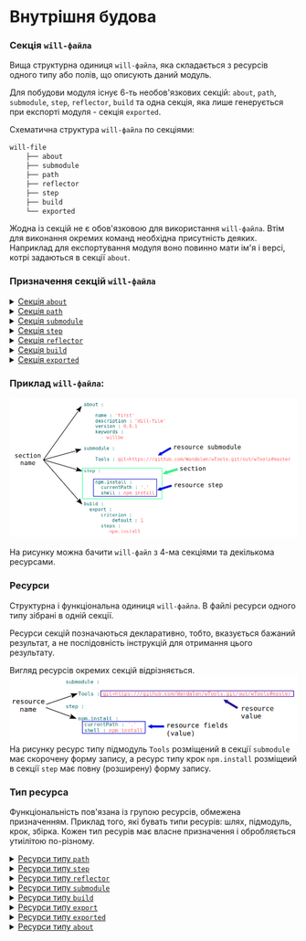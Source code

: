 # Внутрішня будова

### Секція <code>will-файла</code>  

Вища структурна одиниця <code>will-файла</code>, яка складається з ресурсів одного типу або полів, що описують даний модуль.

Для побудови модуля існує 6-ть необов'язкових секцій: `about`, `path`, `submodule`, `step`, `reflector`, `build` та одна секція, яка лише генерується при експорті модуля - секція `exported`.   

Схематична структура `will-файла` по секціями:

```
will-file
    ├── about
    ├── submodule
    ├── path
    ├── reflector
    ├── step
    ├── build
    └── exported

```

Жодна із секцій не є обов'язковою для використання `will-файла`. Втім для виконання окремих команд необхідна присутність деяких. Наприклад для експортування модуля воно повинно мати ім'я і версі, котрі задаються в секції `about`.

### Призначення секцій `will-файла`

<details>
  <summary><a href="./concept/SectionAbout.md">Секція <code>about</code></a></summary>
  Секція містить описову інформація про модуль.
</details>
<details>
  <summary><a href="./concept/Paths.md#Секція-path">Секція <code>path</code></a></summary>
  Секція містить перелік шляхів модуля для швидкого орієнтування в його файловій структурі.
</details>
<details>
  <summary><a href="./concept/Submodule.section.md">Секція <code>submodule</code></a></summary>
  Секція містить інформацію про підмодулі.
</details>
<details>
  <summary><a href="./concept/Steps.md#Секція-step">Секція <code>step</code></a></summary>
  Секція містить кроки, які можуть бути застосовані збіркою для побудови модуля.
</details>
<details>
  <summary><a href="./concept/Reflectors.md#Секція-reflector">Секція <code>reflector</code></a></summary>
  Секція містить рефлектори - ресурси для виконання операцій над групами файлів.
</details>
<details>
  <summary><a href="./concept/Builds.md#Секція-build">Секція <code>build</code></a></summary>
  Ресурси секції (збірки) описують послідовність і умови виконання процедур створення модуля.
</details>
<details>
  <summary><a href="./concept/SectionExported.md">Секція <code>exported</code></a></summary>
  Секція <code>out-will-файла</code>, програмно генерується при експортуванні модуля, містить перелік всіх експортованих файлів та використовується при імпортуванні даного модуля іншим.
</details>

### Приклад `will-файла`:  

![will.file.inner.png](./Images/will.file.inner.png)  

На рисунку можна бачити `will-файл` з 4-ма секціями та декількома ресурсами.

### Ресурси

Структурна і функціональна одиниця <code>will-файла</code>. В файлі ресурси одного типу зібрані в одній секції.  

Ресурси секцій позначаються декларативно, тобто, вказується бажаний результат, а не послідовність інструкцій для отримання цього результату.

Вигляд ресурсів окремих секцій відрізняється.
![resource.png](./Images/resource.png)  
На рисунку ресурс типу підмодуль `Tools` розміщений в секції `submodule` має скорочену форму запису, а ресурс типу крок `npm.install` розміщеий в секції `step` має повну (розширену) форму запису.

### Тип ресурса

Функціональність пов'язана із групою ресурсів, обмежена призначенням. Приклад того, які бувать типи ресурів: шлях, підмодуль, крок, збірка. Кожен тип ресурів має власне призначення і обробляється утиілітою по-різному.

<details>
  <summary><a href="./Paths.md.md#Recource-path">Ресурси типу <code>path</code></a></summary>
  Описують файлову структуру модуля через вказання шляхів до файлів.
</details>
<details>
  <summary><a href="./Steps.md#Resource-step">Ресурси типу <code>step</code></a></summary>
  Описують операції та бажаний результат <a href="./Module.md#Модуль">модуля</a>. Збірки складаються із кроків.
</details>
<details>
  <summary><a href="./Reflectors.md#Resource-reflector">Ресурси типу <code>reflector</code></a></summary>
  Призначені для вибірки групи файлів для здійснення над ними якоїсь операції.
</details>
<details>
  <summary><a href="./SubmodulesLocalAndRemote.md">Ресурси типу <code>submodule</code></a></summary>
  Є посиланнями на інші модулі, які можливо використати в якості підмодулів даного модуля.
</details>
<details>
  <summary><a href="./Builds.md#Ресурс-збірка">Ресурси типу <code>build</code></a></summary>
  Містять перелік кроків, котрі потрібно здійснити щоб збудувати модуль.
</details>
<details>
  <summary><a href="./Export.md#Export">Ресурси типу <code>export</code></a></summary>
  Це особливий вид збірки, результатом виконання, якої є згенерованй `out-will-файл`, що може бути використаний іншим модулем.
</details>
<details>
  <summary><a href="./SectionExported.md#Section-exported">Ресурси типу <code>exported</code></a></summary>
  Включають описові поля і посилання на ресурси інших секцій.
</details>
<details>
  <summary><a href="./SectionAbout.md">Ресурси типу <code>about</code></a></summary>
  Немає ресурсів типу <code>about</code>, секція містить лише описову інформацію про модуль. Наприклад назва модуля та його опис.
</details>
